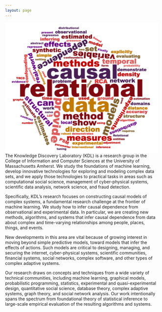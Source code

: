 ```yaml
---
layout: page
---
```


<p>
  <img src="wordcloud.png" width="500" align="left"/>
</p>

The Knowledge Discovery Laboratory (KDL) is a research group in the College of Information and Computer Sciences at the University of Massachusetts Amherst.  We study the foundations of machine learning, develop innovative technologies for exploring and modeling complex data sets, and we apply those technologies to practical tasks in areas such as computational social science, management of cyber-physical systems, scientific data analysis, network science, and fraud detection.

Specifically, KDL’s research focuses on constructing causal models of complex systems, a fundamental research challenge at the frontier of machine learning. We study how to infer causal dependence from observational and experimental data.  In particular, we are creating new methods, algorithms, and systems that infer causal dependence from data about complex and time-varying relationships among people, places, things, and events.

New developments in this area are vital because of growing interest in moving beyond simple predictive models, toward models that infer the effects of actions. Such models are critical to designing, managing, and securing the internet, cyber-physical systems, scientific communities, financial systems, social networks, complex software, and other types of complex adaptive systems.

Our research draws on concepts and techniques from a wide variety of technical communities, including machine learning, graphical models, probabilistic programming, statistics, experimental and quasi-experimental design, quantitative social science, database theory, complex adaptive systems, graph theory, and social network analysis.  Our work intentionally spans the spectrum from foundational theory of statistical inference to large-scale empirical evaluation of the resulting algorithms and systems.
